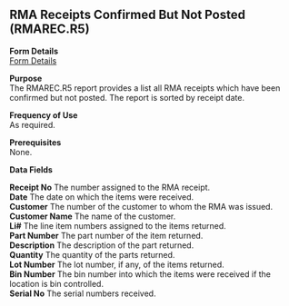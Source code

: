 ##  RMA Receipts Confirmed But Not Posted (RMAREC.R5)

<PageHeader />

**Form Details**  
[ Form Details ](RMAREC-R5-1/README.md)   

**Purpose**  
The RMAREC.R5 report provides a list all RMA receipts which have been
confirmed but not posted. The report is sorted by receipt date.

**Frequency of Use**  
As required.

**Prerequisites**  
None.

**Data Fields**

**Receipt No** The number assigned to the RMA receipt.  
**Date** The date on which the items were received.  
**Customer** The number of the customer to whom the RMA was issued.  
**Customer Name** The name of the customer.  
**Li#** The line item numbers assigned to the items returned.  
**Part Number** The part number of the item returned.  
**Description** The description of the part returned.  
**Quantity** The quantity of the parts returned.  
**Lot Number** The lot number, if any, of the items returned.  
**Bin Number** The bin number into which the items were received if the
location is bin controlled.  
**Serial No** The serial numbers received.  
  
<badge text= "Version 8.10.57" vertical="middle" />

<PageFooter />